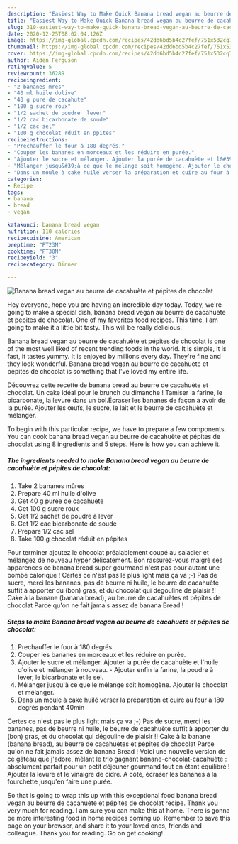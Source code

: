 ```yaml
---
description: "Easiest Way to Make Quick Banana bread vegan au beurre de cacahuète et pépites de chocolat"
title: "Easiest Way to Make Quick Banana bread vegan au beurre de cacahuète et pépites de chocolat"
slug: 310-easiest-way-to-make-quick-banana-bread-vegan-au-beurre-de-cacahuete-et-pepites-de-chocolat
date: 2020-12-25T08:02:04.126Z
image: https://img-global.cpcdn.com/recipes/42dd6bd5b4c27fef/751x532cq70/banana-bread-vegan-au-beurre-de-cacahuete-et-pepites-de-chocolat-photo-principale-de-la-recette.jpg
thumbnail: https://img-global.cpcdn.com/recipes/42dd6bd5b4c27fef/751x532cq70/banana-bread-vegan-au-beurre-de-cacahuete-et-pepites-de-chocolat-photo-principale-de-la-recette.jpg
cover: https://img-global.cpcdn.com/recipes/42dd6bd5b4c27fef/751x532cq70/banana-bread-vegan-au-beurre-de-cacahuete-et-pepites-de-chocolat-photo-principale-de-la-recette.jpg
author: Aiden Ferguson
ratingvalue: 5
reviewcount: 36289
recipeingredient:
- "2 bananes mres"
- "40 ml huile dolive"
- "40 g pure de cacahute"
- "100 g sucre roux"
- "1/2 sachet de poudre  lever"
- "1/2 cac bicarbonate de soude"
- "1/2 cac sel"
- "100 g chocolat rduit en ppites"
recipeinstructions:
- "Prechauffer le four à 180 degrés."
- "Couper les bananes en morceaux et les réduire en purée."
- "Ajouter le sucre et mélanger. Ajouter la purée de cacahuète et l&#39;huile d&#39;olive et mélanger à nouveau. Ajouter enfin la farine, la poudre à lever, le bicarbonate et le sel."
- "Mélanger jusqu&#39;à ce que le mélange soit homogène. Ajouter le chocolat et mélanger."
- "Dans un moule à cake huilé verser la préparation et cuire au four à 180 degrés pendant 40min"
categories:
- Recipe
tags:
- banana
- bread
- vegan

katakunci: banana bread vegan 
nutrition: 110 calories
recipecuisine: American
preptime: "PT23M"
cooktime: "PT30M"
recipeyield: "3"
recipecategory: Dinner

---
```



![Banana bread vegan au beurre de cacahuète et pépites de chocolat](https://img-global.cpcdn.com/recipes/42dd6bd5b4c27fef/751x532cq70/banana-bread-vegan-au-beurre-de-cacahuete-et-pepites-de-chocolat-photo-principale-de-la-recette.jpg)

Hey everyone, hope you are having an incredible day today. Today, we're going to make a special dish, banana bread vegan au beurre de cacahuète et pépites de chocolat. One of my favorites food recipes. This time, I am going to make it a little bit tasty. This will be really delicious.

Banana bread vegan au beurre de cacahuète et pépites de chocolat is one of the most well liked of recent trending foods in the world. It is simple, it is fast, it tastes yummy. It is enjoyed by millions every day. They're fine and they look wonderful. Banana bread vegan au beurre de cacahuète et pépites de chocolat is something that I've loved my entire life.

Découvrez cette recette de banana bread au beurre de cacahuète et chocolat. Un cake idéal pour le brunch du dimanche ! Tamiser la farine, le bicarbonate, la levure dans un bol.Écraser les bananes de façon à avoir de la purée. Ajouter les œufs, le sucre, le lait et le beurre de cacahuète et mélanger.


To begin with this particular recipe, we have to prepare a few components. You can cook banana bread vegan au beurre de cacahuète et pépites de chocolat using 8 ingredients and 5 steps. Here is how you can achieve it.

<!--inarticleads1-->

##### The ingredients needed to make Banana bread vegan au beurre de cacahuète et pépites de chocolat:

1. Take 2 bananes mûres
1. Prepare 40 ml huile d&#39;olive
1. Get 40 g purée de cacahuète
1. Get 100 g sucre roux
1. Get 1/2 sachet de poudre à lever
1. Get 1/2 cac bicarbonate de soude
1. Prepare 1/2 cac sel
1. Take 100 g chocolat réduit en pépites


Pour terminer ajoutez le chocolat préalablement coupé au saladier et mélangez de nouveau hyper délicatement. Bon rassurez-vous malgrè ses apparences ce banana bread super gourmand n&#39;est pas pour autant une bombe calorique ! Certes ce n&#39;est pas le plus light mais ça va ;-) Pas de sucre, merci les bananes, pas de beurre ni huile, le beurre de cacahuète suffit à apporter du (bon) gras, et du chocolat qui dégouline de plaisir !! Cake à la banane (banana bread), au beurre de cacahuètes et pépites de chocolat Parce qu&#39;on ne fait jamais assez de banana Bread ! 

<!--inarticleads2-->

##### Steps to make Banana bread vegan au beurre de cacahuète et pépites de chocolat:

1. Prechauffer le four à 180 degrés.
1. Couper les bananes en morceaux et les réduire en purée.
1. Ajouter le sucre et mélanger. Ajouter la purée de cacahuète et l&#39;huile d&#39;olive et mélanger à nouveau. - Ajouter enfin la farine, la poudre à lever, le bicarbonate et le sel.
1. Mélanger jusqu&#39;à ce que le mélange soit homogène. Ajouter le chocolat et mélanger.
1. Dans un moule à cake huilé verser la préparation et cuire au four à 180 degrés pendant 40min


Certes ce n&#39;est pas le plus light mais ça va ;-) Pas de sucre, merci les bananes, pas de beurre ni huile, le beurre de cacahuète suffit à apporter du (bon) gras, et du chocolat qui dégouline de plaisir !! Cake à la banane (banana bread), au beurre de cacahuètes et pépites de chocolat Parce qu&#39;on ne fait jamais assez de banana Bread ! Voici une nouvelle version de ce gâteau que j&#39;adore, mêlant le trio gagnant banane-chocolat-cacahuète : absolument parfait pour un petit déjeuner gourmand tout en étant équilibré ! Ajouter la levure et le vinaigre de cidre. A côté, écraser les bananes à la fourchette jusqu&#39;en faire une purée. 

So that is going to wrap this up with this exceptional food banana bread vegan au beurre de cacahuète et pépites de chocolat recipe. Thank you very much for reading. I am sure you can make this at home. There is gonna be more interesting food in home recipes coming up. Remember to save this page on your browser, and share it to your loved ones, friends and colleague. Thank you for reading. Go on get cooking!
